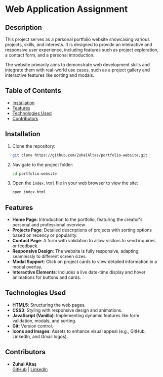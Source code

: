 # Web Application Assignment

## Description
This project serves as a personal portfolio website showcasing various projects, skills, and interests. It is designed to provide an interactive and responsive user experience, including features such as project exploration, a contact form, and a personal introduction.

The website primarily aims to demonstrate web development skills and integrate them with real-world use cases, such as a project gallery and interactive features like sorting and modals.

## Table of Contents
- [Installation](#installation)
- [Features](#features)
- [Technologies Used](#technologies-used)
- [Contributors](#contributors)

## Installation
1. Clone the repository:
    ```bash
    git clone https://github.com/ZuhalAltas/portfolio-website.git
    ```
2. Navigate to the project folder:
    ```bash
    cd portfolio-website
    ```
3. Open the `index.html` file in your web browser to view the site:
    ```bash
    open index.html
    ```


## Features
- **Home Page**: Introduction to the portfolio, featuring the creator's personal and professional overview.
- **Projects Page**: Detailed descriptions of projects with sorting options based on recency or popularity.
- **Contact Page**: A form with validation to allow visitors to send inquiries or feedback.
- **Responsive Design**: The website is fully responsive, adapting seamlessly to different screen sizes.
- **Modal Support**: Click on project cards to view detailed information in a modal overlay.
- **Interactive Elements**: Includes a live date-time display and hover animations for buttons and cards.

## Technologies Used
- **HTML5**: Structuring the web pages.
- **CSS3**: Styling with responsive design and animations.
- **JavaScript (Vanilla)**: Implementing dynamic features like form validation, modals, and sorting.
- **Git**: Version control.
- **Icons and Images**: Assets to enhance visual appeal (e.g., GitHub, LinkedIn, and Gmail logos).


## Contributors
- **Zuhal Altaş**  
  [GitHub](https://github.com/ZuhalAltas) | [LinkedIn](https://www.linkedin.com/in/zuhal-alta%C5%9F-3b9707210)
